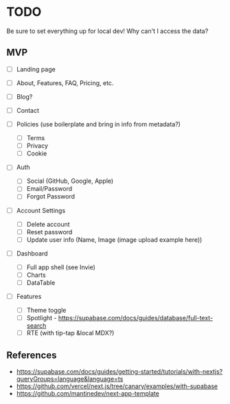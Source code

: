 # TODO

Be sure to set everything up for local dev!
Why can't I access the data?

## MVP

- [ ] Landing page
- [ ] About, Features, FAQ, Pricing, etc.
- [ ] Blog?
- [ ] Contact
- [ ] Policies (use boilerplate and bring in info from metadata?)

  - [ ] Terms
  - [ ] Privacy
  - [ ] Cookie

- [ ] Auth

  - [ ] Social (GitHub, Google, Apple)
  - [ ] Email/Password
  - [ ] Forgot Password

- [ ] Account Settings

  - [ ] Delete account
  - [ ] Reset password
  - [ ] Update user info (Name, Image (image upload example here))

- [ ] Dashboard

  - [ ] Full app shell (see Invie)
  - [ ] Charts
  - [ ] DataTable

- [ ] Features
  - [ ] Theme toggle
  - [ ] Spotlight - <https://supabase.com/docs/guides/database/full-text-search>
  - [ ] RTE (with tip-tap &local MDX?)

## References

- <https://supabase.com/docs/guides/getting-started/tutorials/with-nextjs?queryGroups=language&language=ts>
- <https://github.com/vercel/next.js/tree/canary/examples/with-supabase>
- <https://github.com/mantinedev/next-app-template>
